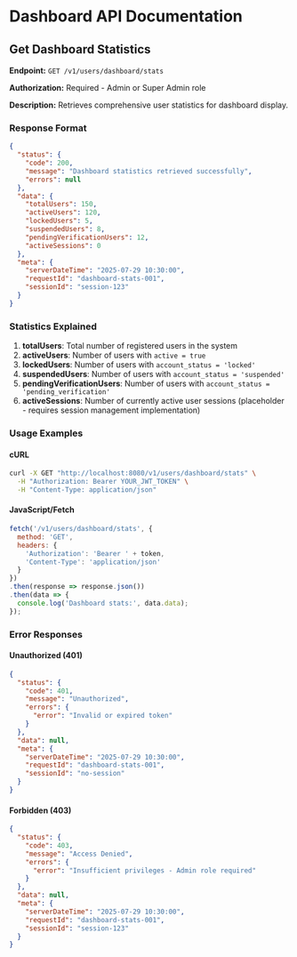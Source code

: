 # Dashboard API Documentation

## Get Dashboard Statistics

**Endpoint:** `GET /v1/users/dashboard/stats`

**Authorization:** Required - Admin or Super Admin role

**Description:** Retrieves comprehensive user statistics for dashboard display.

### Response Format

```json
{
  "status": {
    "code": 200,
    "message": "Dashboard statistics retrieved successfully",
    "errors": null
  },
  "data": {
    "totalUsers": 150,
    "activeUsers": 120,
    "lockedUsers": 5,
    "suspendedUsers": 8,
    "pendingVerificationUsers": 12,
    "activeSessions": 0
  },
  "meta": {
    "serverDateTime": "2025-07-29 10:30:00",
    "requestId": "dashboard-stats-001",
    "sessionId": "session-123"
  }
}
```

### Statistics Explained

1. **totalUsers**: Total number of registered users in the system
2. **activeUsers**: Number of users with `active = true`
3. **lockedUsers**: Number of users with `account_status = 'locked'`
4. **suspendedUsers**: Number of users with `account_status = 'suspended'`
5. **pendingVerificationUsers**: Number of users with `account_status = 'pending_verification'`
6. **activeSessions**: Number of currently active user sessions (placeholder - requires session management implementation)

### Usage Examples

#### cURL
```bash
curl -X GET "http://localhost:8080/v1/users/dashboard/stats" \
  -H "Authorization: Bearer YOUR_JWT_TOKEN" \
  -H "Content-Type: application/json"
```

#### JavaScript/Fetch
```javascript
fetch('/v1/users/dashboard/stats', {
  method: 'GET',
  headers: {
    'Authorization': 'Bearer ' + token,
    'Content-Type': 'application/json'
  }
})
.then(response => response.json())
.then(data => {
  console.log('Dashboard stats:', data.data);
});
```

### Error Responses

#### Unauthorized (401)
```json
{
  "status": {
    "code": 401,
    "message": "Unauthorized",
    "errors": {
      "error": "Invalid or expired token"
    }
  },
  "data": null,
  "meta": {
    "serverDateTime": "2025-07-29 10:30:00",
    "requestId": "dashboard-stats-001",
    "sessionId": "no-session"
  }
}
```

#### Forbidden (403)
```json
{
  "status": {
    "code": 403,
    "message": "Access Denied",
    "errors": {
      "error": "Insufficient privileges - Admin role required"
    }
  },
  "data": null,
  "meta": {
    "serverDateTime": "2025-07-29 10:30:00",
    "requestId": "dashboard-stats-001",
    "sessionId": "session-123"
  }
}
```
